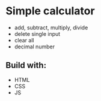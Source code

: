 # Simple calculator
- add, subtract, multiply, divide
- delete single input
- clear all
- decimal number

## Build with:
  - HTML
  - CSS
  - JS
  